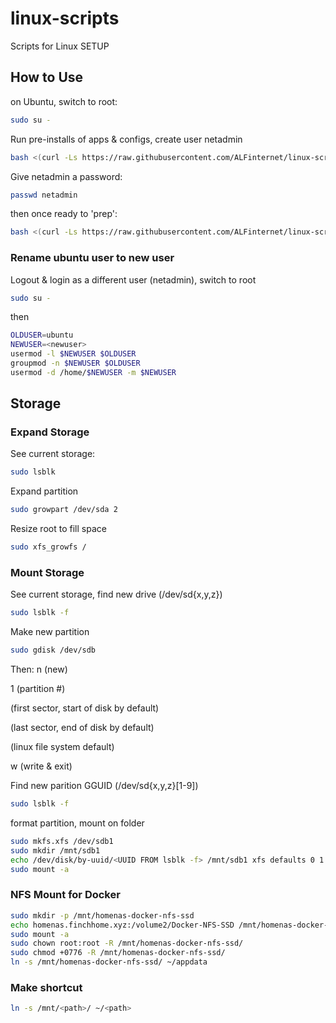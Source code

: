 # linux-scripts
Scripts for Linux SETUP

## How to Use
on Ubuntu, switch to root:
```bash
sudo su -
```

Run pre-installs of apps & configs, create user netadmin
```bash
bash <(curl -Ls https://raw.githubusercontent.com/ALFinternet/linux-scripts/master/ubuntu-install.sh)
```

Give netadmin a password:
```bash
passwd netadmin
```

then once ready to 'prep':

```bash
bash <(curl -Ls https://raw.githubusercontent.com/ALFinternet/linux-scripts/master/ubuntu-sysprep.sh)
```

### Rename ubuntu user to new user
Logout & login as a different user (netadmin), switch to root
```bash
sudo su -
```
then
```bash
OLDUSER=ubuntu
NEWUSER=<newuser>
usermod -l $NEWUSER $OLDUSER
groupmod -n $NEWUSER $OLDUSER
usermod -d /home/$NEWUSER -m $NEWUSER
```
## Storage
### Expand Storage

See current storage:
```bash
sudo lsblk
```

Expand partition
```bash
sudo growpart /dev/sda 2
```

Resize root to fill space
```bash
sudo xfs_growfs /
```

### Mount Storage

See current storage, find new drive (/dev/sd{x,y,z})
```bash
sudo lsblk -f
```

Make new partition
```bash
sudo gdisk /dev/sdb
```
Then:
n (new)

1 (partition #)

<enter> (first sector, start of disk by default)

<enter> (last sector, end of disk by default)

<enter> (linux file system default)

w (write & exit)


Find new parition GGUID (/dev/sd{x,y,z}[1-9])
```bash
sudo lsblk -f
```

format partition, mount on folder
```bash
sudo mkfs.xfs /dev/sdb1
sudo mkdir /mnt/sdb1
echo /dev/disk/by-uuid/<UUID FROM lsblk -f> /mnt/sdb1 xfs defaults 0 1 | sudo tee -a /etc/fstab
sudo mount -a
```



### NFS Mount for Docker
```bash
sudo mkdir -p /mnt/homenas-docker-nfs-ssd
echo homenas.finchhome.xyz:/volume2/Docker-NFS-SSD /mnt/homenas-docker-nfs-ssd nfs auto,defaults,nofail 0 0 | sudo tee -a /etc/fstab
sudo mount -a
sudo chown root:root -R /mnt/homenas-docker-nfs-ssd/
sudo chmod +0776 -R /mnt/homenas-docker-nfs-ssd/
ln -s /mnt/homenas-docker-nfs-ssd/ ~/appdata
```

### Make shortcut
```bash
ln -s /mnt/<path>/ ~/<path>
```